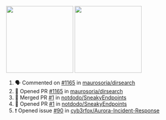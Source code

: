 <a href="https://github.com/notdodo"><img src="https://github-readme-stats.vercel.app/api?username=notdodo&count_private=true&theme=dark" height="180" /></a> <a href="https://github.com/notdodo"><img src="https://github-readme-stats.vercel.app/api/top-langs/?username=notdodo&langs_count=8&theme=dark&hide=tex,java,html,css&layout=compact" height="180" /></a>

<!--START_SECTION:activity-->
1. 🗣 Commented on [#1165](https://github.com/maurosoria/dirsearch/issues/1165) in [maurosoria/dirsearch](https://github.com/maurosoria/dirsearch)
2. 💪 Opened PR [#1165](https://github.com/maurosoria/dirsearch/pull/1165) in [maurosoria/dirsearch](https://github.com/maurosoria/dirsearch)
3. 🎉 Merged PR [#1](https://github.com/notdodo/SneakyEndpoints/pull/1) in [notdodo/SneakyEndpoints](https://github.com/notdodo/SneakyEndpoints)
4. 💪 Opened PR [#1](https://github.com/notdodo/SneakyEndpoints/pull/1) in [notdodo/SneakyEndpoints](https://github.com/notdodo/SneakyEndpoints)
5. ❗️ Opened issue [#90](https://github.com/cyb3rfox/Aurora-Incident-Response/issues/90) in [cyb3rfox/Aurora-Incident-Response](https://github.com/cyb3rfox/Aurora-Incident-Response)
<!--END_SECTION:activity-->
